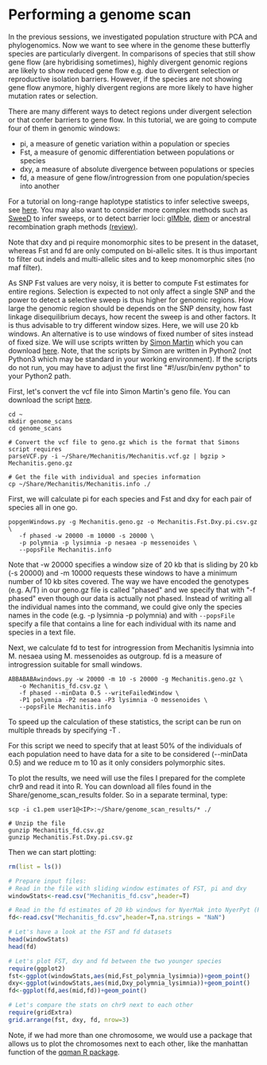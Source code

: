 # Performing a genome scan

In the previous sessions, we investigated population structure with PCA and phylogenomics. Now we want to see where in the genome these butterfly species are particularly divergent. In comparisons of species that still show gene flow (are hybridising sometimes), highly divergent genomic regions are likely to show reduced gene flow e.g. due to divergent selection or reproductive isolation barriers. However, if the species are not showing gene flow anymore, highly divergent regions are more likely to have higher mutation rates or selection.

There are many different ways to detect regions under divergent selection or that confer barriers to gene flow. In this tutorial, we are going to compute four of them in genomic windows:
- pi, a measure of genetic variation within a population or species
- Fst, a measure of genomic differentiation between populations or species
- dxy, a measure of absolute divergence between populations or species
- fd, a measure of gene flow/introgression from one population/species into another

For a tutorial on long-range haplotype statistics to infer selective sweeps, see [here](https://speciationgenomics.github.io/haplotypes/). You may also want to consider more complex methods such as [SweeD](https://academic.oup.com/mbe/article/30/9/2224/999783#74416771) to infer sweeps, or to detect barrier loci: [gIMble](https://europepmc.org/article/ppr/ppr564457), [diem](https://www.biorxiv.org/content/10.1101/2022.03.24.485605v3) or ancestral recombination graph methods [(review)](https://academic.oup.com/genetics/article/221/1/iyac044/6554197).

Note that dxy and pi require monomorphic sites to be present in the dataset, whereas Fst and fd are only computed on bi-allelic sites. It is thus important to filter out indels and multi-allelic sites and to keep monomorphic sites (no maf filter).

As SNP Fst values are very noisy, it is better to compute Fst estimates for entire regions. Selection is expected to not only affect a single SNP and the power to detect a selective sweep is thus higher for genomic regions. How large the genomic region should be depends on the SNP density, how fast linkage disequilibrium decays, how recent the sweep is and other factors. It is thus advisable to try different window sizes. Here, we will use 20 kb windows. An alternative is to use windows of fixed number of sites instead of fixed size. We will use scripts written by [Simon Martin](https://simonmartinlab.org/) which you can download [here](https://github.com/simonhmartin/genomics_general).
Note, that the scripts by Simon are written in Python2 (not Python3 which may be standard in your working environment). If the scripts do not run, you may have to adjust the first line "#!/usr/bin/env python" to your Python2 path.

First, let's convert the vcf file into Simon Martin's geno file. You can download the script [here](https://github.com/simonhmartin/genomics_general/raw/master/VCF_processing/parseVCF.py).

```shell
cd ~
mkdir genome_scans
cd genome_scans

# Convert the vcf file to geno.gz which is the format that Simons script requires
parseVCF.py -i ~/Share/Mechanitis/Mechanitis.vcf.gz | bgzip > Mechanitis.geno.gz

# Get the file with individual and species information
cp ~/Share/Mechanitis/Mechanitis.info ./
```

First, we will calculate pi for each species and Fst and dxy for each pair of species all in one go.
```shell
popgenWindows.py -g Mechanitis.geno.gz -o Mechanitis.Fst.Dxy.pi.csv.gz \
   -f phased -w 20000 -m 10000 -s 20000 \
   -p polymnia -p lysimnia -p nesaea -p messenoides \
   --popsFile Mechanitis.info
```

Note that -w 20000 specifies a window size of 20 kb that is sliding by 20 kb (-s 20000) and -m 10000 requests these windows to have a minimum number of 10 kb sites covered. The way we have encoded the genotypes (e.g. A/T) in our geno.gz file is called "phased" and we specify that with "-f phased" even though our data is actually not phased. Instead of writing all the individual names into the command, we could give only the species names in the code (e.g. -p lysimnia -p polymnia) and with `--popsFile` specify a file that contains a line for each individual with its name and species in a text file.

Next, we calculate fd to test for introgression from Mechanitis lysimnia into M. nesaea using M. messenoides as outgroup. fd is a measure of introgression suitable for small windows.

```shell
ABBABABAwindows.py -w 20000 -m 10 -s 20000 -g Mechanitis.geno.gz \
   -o Mechanitis_fd.csv.gz \
   -f phased --minData 0.5 --writeFailedWindow \
   -P1 polymnia -P2 nesaea -P3 lysimnia -O messenoides \
   --popsFile Mechanitis.info
```

To speed up the calculation of these statistics, the script can be run on multiple threads by specifying -T <thread number>.

For this script we need to specify that at least 50% of the individuals of each population need to have data for a site to be considered (-\-minData 0.5) and we reduce m to 10 as it only considers polymorphic sites.

To plot the results, we need will use the files I prepared for the complete chr9 and read it into R. You can download all files found in the Share/genome_scan_results folder. So in a separate terminal, type:

```shell
scp -i c1.pem user1@<IP>:~/Share/genome_scan_results/* ./

# Unzip the file
gunzip Mechanitis_fd.csv.gz
gunzip Mechanitis.Fst.Dxy.pi.csv.gz
```

Then we can start plotting:

```r
rm(list = ls())

# Prepare input files:
# Read in the file with sliding window estimates of FST, pi and dxy
windowStats<-read.csv("Mechanitis_fd.csv",header=T)

# Read in the fd estimates of 20 kb windows for NyerMak into NyerPyt (P1=PundPyt, P2=NyerPyt, P3=NyerMak, outgroup=Kivu cichlid)
fd<-read.csv("Mechanitis_fd.csv",header=T,na.strings = "NaN")

# Let's have a look at the FST and fd datasets
head(windowStats)
head(fd)

# Let's plot FST, dxy and fd between the two younger species
require(ggplot2)
fst<-ggplot(windowStats,aes(mid,Fst_polymnia_lysimnia))+geom_point()
dxy<-ggplot(windowStats,aes(mid,Dxy_polymnia_lysimnia))+geom_point()
fd<-ggplot(fd,aes(mid,fd))+geom_point()

# Let's compare the stats on chr9 next to each other
require(gridExtra)
grid.arrange(fst, dxy, fd, nrow=3)
```

Note, if we had more than one chromosome, we would use a package that allows us to plot the chromosomes next to each other, like the manhattan function of the [qqman R package](https://cran.r-project.org/web/packages/qqman/vignettes/qqman.html).
